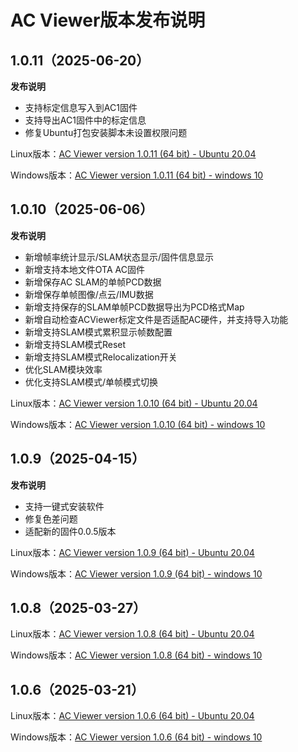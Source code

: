 # AC Viewer版本发布说明

## 1.0.11（2025-06-20）

**发布说明**

- 支持标定信息写入到AC1固件 
- 支持导出AC1固件中的标定信息 
- 修复Ubuntu打包安装脚本未设置权限问题

Linux版本：[AC Viewer version 1.0.11 (64 bit) - Ubuntu 20.04](https://cdn.robosense.cn/ACViewer%20Release/AcViewer_Linux_x86_64_release_1.0.11.deb)

Windows版本：[AC Viewer version 1.0.11 (64 bit) - windows 10](https://cdn.robosense.cn/ACViewer%20Release/AcViewer_Win_x86_64_release_1.0.11.exe)



## 1.0.10（2025-06-06）

**发布说明**

- 新增帧率统计显示/SLAM状态显示/固件信息显示
- 新增支持本地文件OTA AC固件
- 新增保存AC SLAM的单帧PCD数据
- 新增保存单帧图像/点云/IMU数据
- 新增支持保存的SLAM单帧PCD数据导出为PCD格式Map
- 新增自动检查ACViewer标定文件是否适配AC硬件，并支持导入功能
- 新增支持SLAM模式累积显示帧数配置
- 新增支持SLAM模式Reset 
- 新增支持SLAM模式Relocalization开关 
- 优化SLAM模块效率
- 优化支持SLAM模式/单帧模式切换

Linux版本：[AC Viewer version 1.0.10 (64 bit) - Ubuntu 20.04](https://cdn.robosense.cn/ACViewer%20Release/AcViewer_Linux_x86_64_release_1.0.10.deb)

Windows版本：[AC Viewer version 1.0.10 (64 bit) - windows 10](https://cdn.robosense.cn/ACViewer%20Release/AcViewer_Win_x86_64_release_1.0.10.exe)



## 1.0.9（2025-04-15）

**发布说明**

- 支持一键式安装软件
- 修复色差问题
- 适配新的固件0.0.5版本

Linux版本：[AC Viewer version 1.0.9 (64 bit) - Ubuntu 20.04](https://cdn.robosense.cn/AC_wiki/AcViewer_Linux_x86_64_release_1.0.9.deb)

Windows版本：[AC Viewer version 1.0.9 (64 bit) - windows 10](https://cdn.robosense.cn/AC_wiki/AcViewer_Win_x86_64_release_1.0.9.exe)



## 1.0.8（2025-03-27）

Linux版本：[AC Viewer version 1.0.8 (64 bit) - Ubuntu 20.04](https://cdn.robosense.cn/AC_wiki/AcViewer_Linux_x86_64_release_1.0.8.zip)

Windows版本：[AC Viewer version 1.0.8 (64 bit) - windows 10](https://cdn.robosense.cn/AC_wiki/AcViewer_Win_x86_64_release_1.0.8.zip)



## 1.0.6（2025-03-21）

Linux版本：[AC Viewer version 1.0.6 (64 bit) - Ubuntu 20.04](https://cdn.robosense.cn/AC_wiki/AcViewer_Linux_x86_64_release_1.0.6.zip)

Windows版本：[AC Viewer version 1.0.6 (64 bit) - windows 10](https://cdn.robosense.cn/AC_wiki/AcViewer_Win_x86_64_release_1.0.6.zip)



